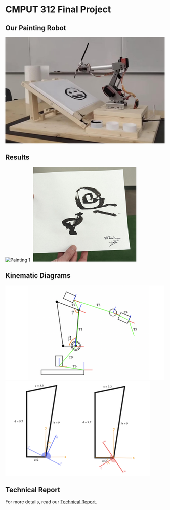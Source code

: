 # CMPUT 312 Final Project

## Our Painting Robot

[![Watch the Video](resources/Robot.png)](https://photos.google.com/share/AF1QipMm_9I5ymEb86WxbZSNDlj_BxI9Lhrf1RMf6O_hSO579yHAU32oibqd-Wmu_defCg/photo/AF1QipMk6RyKVxiLhrptDrMct7TMBOZpjvt5uEaxg1G3?key=V2tucU9QQl9vTTFUNG5zUGpNWEF6Ui04NzE4cy1B)

## Results

<p float="left">
  <img src="resources/Painting1.png" alt="Painting 1" style="height: 300px; margin-right: 1%;" />
  <img src="resources/Painting2.png" alt="Painting 2" style="height: 300px;" />
</p>

## Kinematic Diagrams

<p float="left">
  <img src="resources/Linkage.png" alt="Linkage Diagram" style="height: 300px; margin-right: 1%;" />
  <img src="resources/Parallelogram.png" alt="Parallelogram Diagram" style="height: 300px;" />
</p>

## Technical Report

For more details, read our [Technical Report](painting-robot/resources/Project%20Report.pdf).
